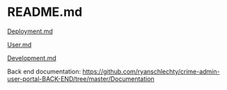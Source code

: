 # README.md
[Deployment.md](Documentation/Deployment.md)

[User.md](Documentation/User.md)

[Development.md](Documentation/Development.md)

Back end documentation: https://github.com/ryanschlechty/crime-admin-user-portal-BACK-END/tree/master/Documentation
